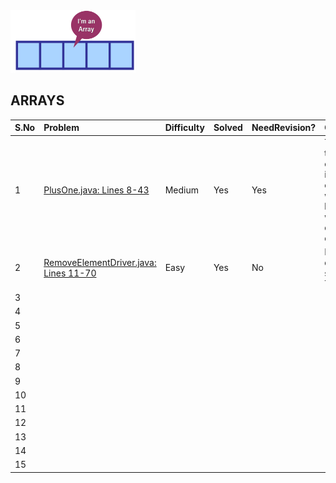 <img src="../../../../../resources/arrays.png" alt="arrays" width="200" height="100"/>

## ARRAYS



| S.No | Problem                                                                   | Difficulty | Solved | NeedRevision? | Comments/Algorithms/Tags                                                                                                                                                                                                                                                                 |
|:-----|:--------------------------------------------------------------------------|:-----------|:-------|:--------------|:-----------------------------------------------------------------------------------------------------------------------------------------------------------------------------------------------------------------------------------------------------------------------------------------|
| 1    | [PlusOne.java: Lines 8-43](PlusOneDriver.java#L8-L43)                     | Medium     | Yes    | Yes           | Thoughtful question. You'll think of forming the number out of array elements increment by 1. Many corner cases like (9,8,7,6,5,4,3,2,1) won't let you do it in int or long. You'll have to come up with a good logic which is doing addition in place to the digit and break when done. |
| 2    | [RemoveElementDriver.java: Lines 11-70](RemoveElementDriver.java#L11-L70) | Easy       | Yes    | No            | Looks difficult on reading description. But a very simple question. Got 100% TC 100% SC in first pass ;)                                                                                                                                                                                 |
| 3    |                                                                           |            |        |               |                                                                                                                                                                                                                                                                                          |
| 4    |                                                                           |            |        |               |                                                                                                                                                                                                                                                                                          |
| 5    |                                                                           |            |        |               |                                                                                                                                                                                                                                                                                          |
| 6    |                                                                           |            |        |               |                                                                                                                                                                                                                                                                                          |
| 7    |                                                                           |            |        |               |                                                                                                                                                                                                                                                                                          |
| 8    |                                                                           |            |        |               |                                                                                                                                                                                                                                                                                          |
| 9    |                                                                           |            |        |               |                                                                                                                                                                                                                                                                                          |
| 10   |                                                                           |            |        |               |                                                                                                                                                                                                                                                                                          |
| 11   |                                                                           |            |        |               |                                                                                                                                                                                                                                                                                          |
| 12   |                                                                           |            |        |               |                                                                                                                                                                                                                                                                                          |
| 13   |                                                                           |            |        |               |                                                                                                                                                                                                                                                                                          |
| 14   |                                                                           |            |        |               |                                                                                                                                                                                                                                                                                          |
| 15   |                                                                           |            |        |               |                                                                                                                                                                                                                                                                                          |
